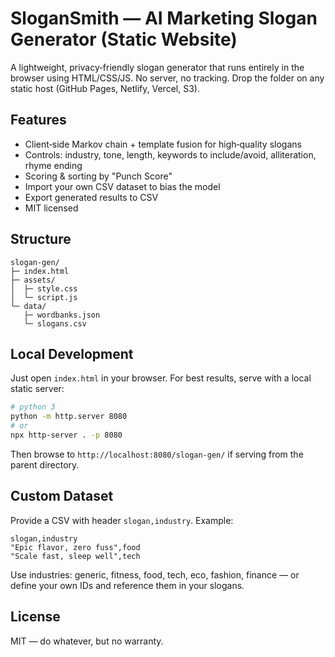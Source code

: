 # SloganSmith — AI Marketing Slogan Generator (Static Website)

A lightweight, privacy‑friendly slogan generator that runs entirely in the browser using HTML/CSS/JS. No server, no tracking. Drop the folder on any static host (GitHub Pages, Netlify, Vercel, S3).

## Features
- Client‑side Markov chain + template fusion for high‑quality slogans
- Controls: industry, tone, length, keywords to include/avoid, alliteration, rhyme ending
- Scoring & sorting by "Punch Score"
- Import your own CSV dataset to bias the model
- Export generated results to CSV
- MIT licensed

## Structure
```
slogan-gen/
├─ index.html
├─ assets/
│  ├─ style.css
│  └─ script.js
└─ data/
   ├─ wordbanks.json
   └─ slogans.csv
```

## Local Development
Just open `index.html` in your browser. For best results, serve with a local static server:

```bash
# python 3
python -m http.server 8080
# or
npx http-server . -p 8080
```

Then browse to `http://localhost:8080/slogan-gen/` if serving from the parent directory.

## Custom Dataset
Provide a CSV with header `slogan,industry`. Example:
```csv
slogan,industry
"Epic flavor, zero fuss",food
"Scale fast, sleep well",tech
```
Use industries: generic, fitness, food, tech, eco, fashion, finance — or define your own IDs and reference them in your slogans.

## License
MIT — do whatever, but no warranty.
